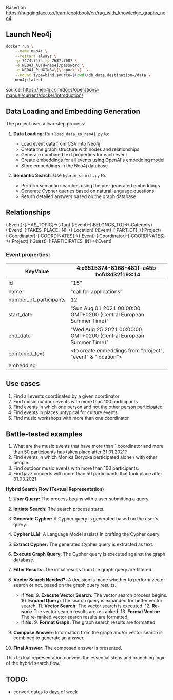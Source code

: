 Based on https://huggingface.co/learn/cookbook/en/rag_with_knowledge_graphs_neo4j

## Launch Neo4j

```bash
docker run \
    --name neo4j \
    --restart always \
    -p 7474:7474 -p 7687:7687 \
    -e NEO4J_AUTH=neo4j/password \
    -e NEO4J_PLUGINS=\[\"apoc\"\]  \
    --mount type=bind,source=$(pwd)/db_data,destination=/data \
    neo4j:latest
```
source: https://neo4j.com/docs/operations-manual/current/docker/introduction/

## Data Loading and Embedding Generation

The project uses a two-step process:

1. **Data Loading**: Run `load_data_to_neo4j.py` to:
   - Load event data from CSV into Neo4j
   - Create the graph structure with nodes and relationships
   - Generate combined text properties for each event
   - Create embeddings for all events using OpenAI's embedding model
   - Store embeddings in the Neo4j database

2. **Semantic Search**: Use `hybrid_search.py` to:
   - Perform semantic searches using the pre-generated embeddings
   - Generate Cypher queries based on natural language questions
   - Return detailed answers based on the graph database

## Relationships

(:Event)-[:HAS_TOPIC]->(:Tag)
(:Event)-[:BELONGS_TO]->(:Category)
(:Event)-[:TAKES_PLACE_IN]->(:Location)
(:Event)-[:PART_OF]->(:Project)
(:Coordinator)-[:COORDINATES]->(:Event)
(:Coordinator)-[:COORDINATES]->(:Project)
(:Guest)-[:PARTICIPATES_IN]->(:Event)

### Event properties:

| KeyValue <id> | 4:c6515374-8168-481f-a45b-bcfd3d32f193:14 |
|---------------|------------------------------------------|
| id | "15" |
| name | "call for applications" |
| number_of_participants | 12 |
| start_date | "Sun Aug 01 2021 00:00:00 GMT+0200 (Central European Summer Time)" |
| end_date | "Wed Aug 25 2021 00:00:00 GMT+0200 (Central European Summer Time)" |
| combined_text | <to create embeddings from "project", "event" & "location"> |
| embedding | <actual embedding> |

## Use cases

1. Find all events coordinated by a given coordinator
2. Find music outdoor events with more than 100 participants 
3. Find events in which one person and not the other person participated
4. Find events in places untypical for culture events
5. Find music workshops with more than one coordinator

## Battle-tested examples

1. What are the music events that have more than 1 coordinator and more than 50 participants has taken place after 31.01.2021?
2. Find events in which Monika Borycka participated alone / with other people.
3. Find outdoor music events with more than 100 participants.
4. Find jazz concerts with more than 50 participants that took place after 31.03.2021


**Hybrid Search Flow (Textual Representation)**

1.  **User Query:** The process begins with a user submitting a query.
2.  **Initiate Search:** The search process starts.
3.  **Generate Cypher:** A Cypher query is generated based on the user's query.
4.  **Cypher LLM:** A Language Model assists in crafting the Cypher query.
5.  **Extract Cypher:** The generated Cypher query is extracted as text.
6.  **Execute Graph Query:** The Cypher query is executed against the graph database.
7.  **Filter Results:** The initial results from the graph query are filtered.
8.  **Vector Search Needed?:** A decision is made whether to perform vector search or not, based on the graph query results.

    *   If **Yes:**
        9.  **Execute Vector Search:** The vector search process begins.
        10. **Expand Query:** The search query is expanded for better vector search.
        11. **Vector Search:** The vector search is executed.
        12. **Re-rank:** The vector search results are re-ranked.
        13. **Format Vector:** The re-ranked vector search results are formatted.
    *   If **No:**
        9.  **Format Graph:** The graph search results are formatted.

9.  **Compose Answer:** Information from the graph and/or vector search is combined to generate an answer.
10. **Final Answer:** The composed answer is presented.

This textual representation conveys the essential steps and branching logic of the hybrid search flow.

## TODO: 
- convert dates to days of week